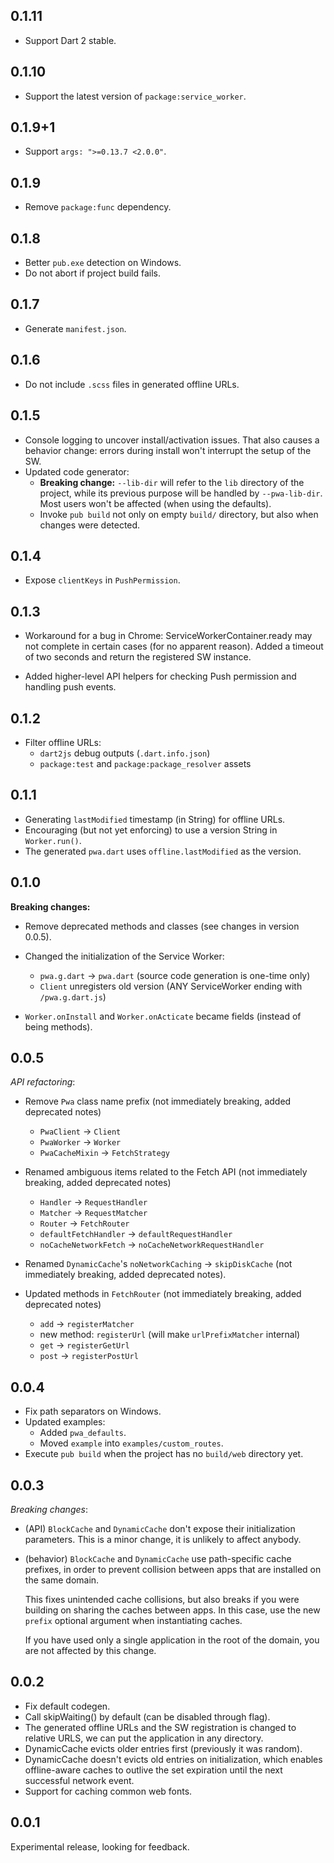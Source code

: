 ## 0.1.11

- Support Dart 2 stable.

## 0.1.10

- Support the latest version of `package:service_worker`.

## 0.1.9+1

- Support `args: ">=0.13.7 <2.0.0"`.

## 0.1.9

- Remove `package:func` dependency.

## 0.1.8

- Better `pub.exe` detection on Windows.
- Do not abort if project build fails.

## 0.1.7

- Generate `manifest.json`.

## 0.1.6

- Do not include `.scss` files in generated offline URLs.

## 0.1.5

- Console logging to uncover install/activation issues. That also causes a
  behavior change: errors during install won't interrupt the setup of the SW.
- Updated code generator:
  - **Breaking change:** `--lib-dir` will refer to the `lib` directory of the
    project, while its previous purpose will be handled by `--pwa-lib-dir`.
    Most users won't be affected (when using the defaults).
  - Invoke `pub build` not only on empty `build/` directory, but also when changes were detected.

## 0.1.4

- Expose `clientKeys` in `PushPermission`.

## 0.1.3

- Workaround for a bug in Chrome: ServiceWorkerContainer.ready may not complete
  in certain cases (for no apparent reason). Added a timeout of two seconds and
  return the registered SW instance.

- Added higher-level API helpers for checking Push permission and handling push events.

## 0.1.2

- Filter offline URLs:
  - `dart2js` debug outputs (`.dart.info.json`)
  - `package:test` and `package:package_resolver` assets

## 0.1.1

- Generating `lastModified` timestamp (in String) for offline URLs.
- Encouraging (but not yet enforcing) to use a version String in `Worker.run()`.
- The generated `pwa.dart` uses `offline.lastModified` as the version.

## 0.1.0

**Breaking changes:**

- Remove deprecated methods and classes (see changes in version 0.0.5).

- Changed the initialization of the Service Worker:
  - `pwa.g.dart` -> `pwa.dart` (source code generation is one-time only)
  - `Client` unregisters old version (ANY ServiceWorker ending with `/pwa.g.dart.js`)

- `Worker.onInstall` and `Worker.onActicate` became fields (instead of being methods).

## 0.0.5

*API refactoring*:

- Remove `Pwa` class name prefix (not immediately breaking, added deprecated notes)
  - `PwaClient` -> `Client`
  - `PwaWorker` -> `Worker`
  - `PwaCacheMixin` -> `FetchStrategy`

- Renamed ambiguous items related to the Fetch API (not immediately breaking, added deprecated notes)
  - `Handler` -> `RequestHandler`
  - `Matcher` -> `RequestMatcher`
  - `Router` -> `FetchRouter`
  - `defaultFetchHandler` -> `defaultRequestHandler`
  - `noCacheNetworkFetch` -> `noCacheNetworkRequestHandler`

- Renamed `DynamicCache`'s `noNetworkCaching` -> `skipDiskCache` (not immediately breaking, added deprecated notes).

- Updated methods in `FetchRouter` (not immediately breaking, added deprecated notes)
  - `add` -> `registerMatcher`
  - new method: `registerUrl` (will make `urlPrefixMatcher` internal)
  - `get` -> `registerGetUrl`
  - `post` -> `registerPostUrl`

## 0.0.4

- Fix path separators on Windows.
- Updated examples:
  - Added `pwa_defaults`.
  - Moved `example` into `examples/custom_routes`.
- Execute `pub build` when the project has no `build/web` directory yet.

## 0.0.3

*Breaking changes*:

- (API) `BlockCache` and `DynamicCache` don't expose their initialization
  parameters. This is a minor change, it is unlikely to affect anybody.
  
- (behavior) `BlockCache` and `DynamicCache` use path-specific cache prefixes,
  in order to prevent collision between apps that are installed on the same domain.
  
  This fixes unintended cache collisions, but also breaks if you were building on
  sharing the caches between apps. In this case, use the new `prefix` optional
  argument when instantiating caches.
  
  If you have used only a single application in the root of the domain, you are not affected by this change.

## 0.0.2

- Fix default codegen.
- Call skipWaiting() by default (can be disabled through flag).
- The generated offline URLs and the SW registration is changed to relative URLS,
  we can put the application in any directory.
- DynamicCache evicts older entries first (previously it was random).
- DynamicCache doesn't evicts old entries on initialization, which enables
  offline-aware caches to outlive the set expiration until the next successful
  network event.
- Support for caching common web fonts. 

## 0.0.1

Experimental release, looking for feedback.
